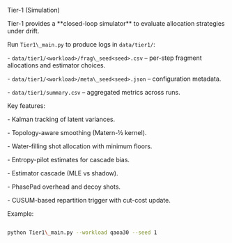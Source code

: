 Tier-1 (Simulation)



Tier-1 provides a \*\*closed-loop simulator\*\* to evaluate allocation strategies under drift.



Run `Tier1\_main.py` to produce logs in `data/tier1/`:



\- `data/tier1/<workload>/frag\_seed<seed>.csv` – per-step fragment allocations and estimator choices.

\- `data/tier1/<workload>/meta\_seed<seed>.json` – configuration metadata.

\- `data/tier1/summary.csv` – aggregated metrics across runs.



Key features:

\- Kalman tracking of latent variances.

\- Topology-aware smoothing (Matern-½ kernel).

\- Water-filling shot allocation with minimum floors.

\- Entropy-pilot estimates for cascade bias.

\- Estimator cascade (MLE vs shadow).

\- PhasePad overhead and decoy shots.

\- CUSUM-based repartition trigger with cut-cost update.



Example:

```bash

python Tier1\_main.py --workload qaoa30 --seed 1



